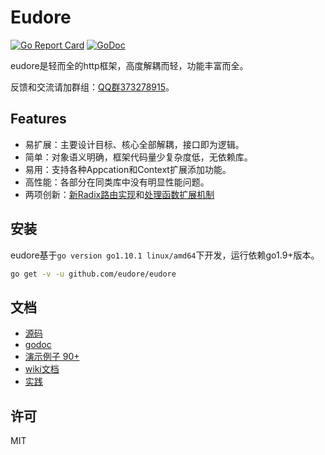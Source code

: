 # Eudore

[![Go Report Card](https://goreportcard.com/badge/github.com/eudore/eudore)](https://goreportcard.com/report/github.com/eudore/eudore)
[![GoDoc](https://godoc.org/github.com/eudore/eudore?status.svg)](https://pkg.go.dev/github.com/eudore/eudore?tab=doc)

eudore是轻而全的http框架，高度解耦而轻，功能丰富而全。

反馈和交流请加群组：[QQ群373278915](//shang.qq.com/wpa/qunwpa?idkey=869ec8f1272b4757771c3e406349f1128cfa3bd9ca668937dda8dfb223261a60)。

## Features

- 易扩展：主要设计目标、核心全部解耦，接口即为逻辑。
- 简单：对象语义明确，框架代码量少复杂度低，无依赖库。
- 易用：支持各种Appcation和Context扩展添加功能。
- 高性能：各部分在同类库中没有明显性能问题。
- 两项创新：[新Radix路由实现](https://github.com/eudore/eudore/wiki/4.5.1-eudore-router-radix)和[处理函数扩展机制](https://github.com/eudore/eudore/wiki/4.7-eudore-handler)

## 安装

eudore基于`go version go1.10.1 linux/amd64`下开发，运行依赖go1.9+版本。

```bash
go get -v -u github.com/eudore/eudore
```

## 文档

- [源码](https://github.com/eudore/eudore)
- [godoc](https://pkg.go.dev/github.com/eudore/eudore?tab=doc)
- [演示例子 90+](_example#example)
- [wiki文档](https://github.com/eudore/eudore/wiki)
- [实践](https://github.com/eudore/website)

## 许可

MIT
